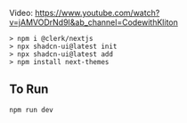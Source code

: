 Video: https://www.youtube.com/watch?v=jAMVODrNd9I&ab_channel=CodewithKliton


```
> npm i @clerk/nextjs
> npx shadcn-ui@latest init
> npx shadcn-ui@latest add
> npm install next-themes

```

## To Run

```bash
npm run dev
```
